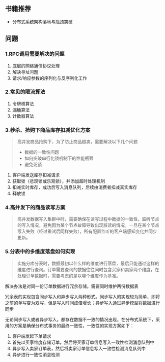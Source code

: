 ## 书籍推荐

- 分布式系统架构落地与瓶颈突破

## 问题

### 1.RPC调用需要解决的问题

1. 底层的网络通信协议处理
2. 解决寻址问题
3. 请求/响应参数的序列化与反序列化工作

### 2.常见的限流算法

1. 令牌桶算法
2. 漏桶算法
3. 计数器算法

### 3.秒杀、抢购下商品库存扣减优化方案

> 高并发商品抢购下，为了防止商品超卖，需要解决以下几个问题
>
> - 数据的一致性问题
> - 如何突破串行化锁机制下的性能瓶颈
> - 避免死锁

1. 客户端发送库存扣减请求
2. 获取锁（悲观锁或乐观锁），并添加超时处理机制
3. 扣减实时库存，成功后写入消息队列，后续由消费者扣减真实库存
4. 释放锁

### 4.高并发下的商品读写方案

> 高并发数据写入集群中时，需要确保在读写过程中数据的一致性，监听节点的写入情况，避免因为某个节点故障导致出现脏读的情况，一旦在某个节点写入失败（经过重试后同样失败），所有配置监听的客户端感知变化并同步更新。
>



### 5.分表中的多维度落盘如何实现

>实施分库分表时，数据最初以什么样的维度进行落盘，最后只能通过这样的维度进行查询。订单需要查询的数据往往同时包含买家和卖家两个维度，在处理订单数据时，需要考虑的是以哪个维度作为基准。

解决办法是对同一份订单数据进行冗余存储，需要同时维护两份数据表

冗余表的实现包含同步写入和异步写入两种形式。同步写入的实现较为简单，即将之前的单写变为双写，但是写入时间成倍增长；异步写入通过异步模型将数据进行同步

无论同步写入或者异步写入，都存在数据不一致的情况出现，在分布式系统下，采用的方案是确保分布式事务的最终一致性，一致性的实现方案如下：

1. 客户端发起下单请求
2. 首先以买家维度存储订单，然后将买家订单信息写入一致性检测消息队列中
3. 异步写入卖家订单表，然后将卖家订单信息写入一致性检测消息队列中
4. 异步进行一致性消息检测

